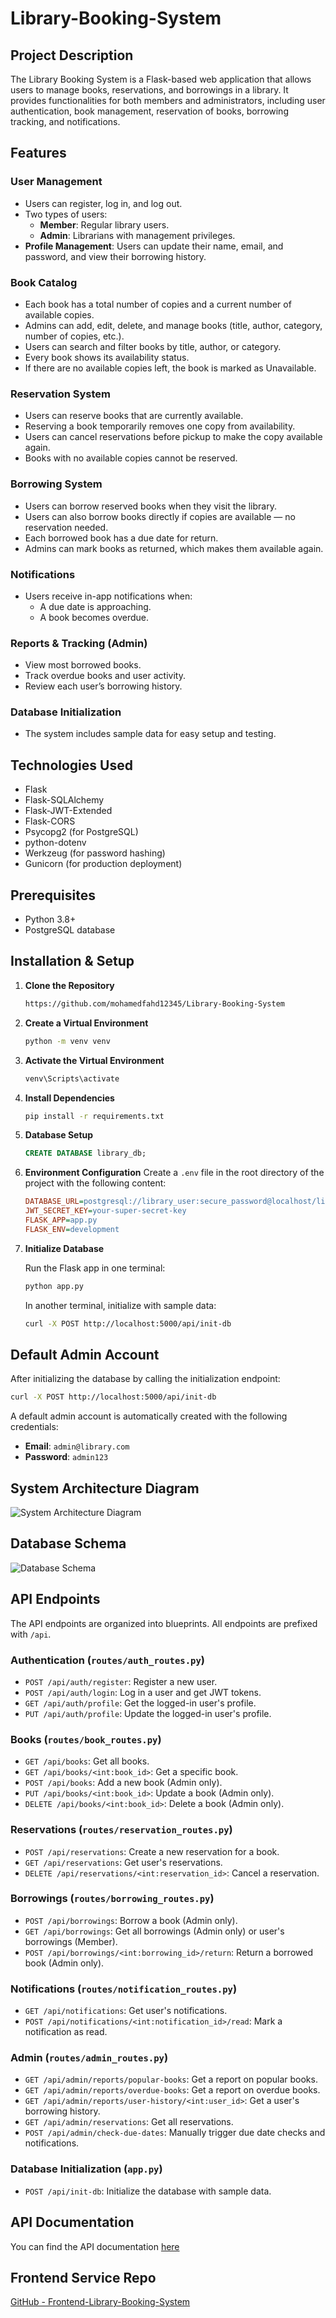 
# Library-Booking-System

## Project Description
The Library Booking System is a Flask-based web application that allows users to manage books, reservations, and borrowings in a library. It provides functionalities for both members and administrators, including user authentication, book management, reservation of books, borrowing tracking, and notifications.

## Features

### User Management
- Users can register, log in, and log out.
- Two types of users:
    - **Member**: Regular library users.
    - **Admin**: Librarians with management privileges.
- **Profile Management**: Users can update their name, email, and password, and view their borrowing history.

### Book Catalog
- Each book has a total number of copies and a current number of available copies.
- Admins can add, edit, delete, and manage books (title, author, category, number of copies, etc.).
- Users can search and filter books by title, author, or category.
- Every book shows its availability status.
- If there are no available copies left, the book is marked as Unavailable.

### Reservation System
- Users can reserve books that are currently available.
- Reserving a book temporarily removes one copy from availability.
- Users can cancel reservations before pickup to make the copy available again.
- Books with no available copies cannot be reserved.

### Borrowing System
- Users can borrow reserved books when they visit the library.
- Users can also borrow books directly if copies are available — no reservation needed.
- Each borrowed book has a due date for return.
- Admins can mark books as returned, which makes them available again.

### Notifications
- Users receive in-app notifications when:
    - A due date is approaching.
    - A book becomes overdue.

### Reports & Tracking (Admin)
- View most borrowed books.
- Track overdue books and user activity.
- Review each user’s borrowing history.

### Database Initialization
- The system includes sample data for easy setup and testing.

## Technologies Used
- Flask
- Flask-SQLAlchemy
- Flask-JWT-Extended
- Flask-CORS
- Psycopg2 (for PostgreSQL)
- python-dotenv
- Werkzeug (for password hashing)
- Gunicorn (for production deployment)

## Prerequisites
- Python 3.8+
- PostgreSQL database

## Installation & Setup

1. **Clone the Repository**
   ```bash
   https://github.com/mohamedfahd12345/Library-Booking-System
   ```

2. **Create a Virtual Environment**
   ```bash
   python -m venv venv
   ```

3. **Activate the Virtual Environment**
   ```bash
   venv\Scripts\activate
   ```

4. **Install Dependencies**
   ```bash
   pip install -r requirements.txt
   ```

5. **Database Setup**
   ```sql
   CREATE DATABASE library_db;
   ```

6. **Environment Configuration**
   Create a `.env` file in the root directory of the project with the following content:
   ```ini
   DATABASE_URL=postgresql://library_user:secure_password@localhost/library_db
   JWT_SECRET_KEY=your-super-secret-key
   FLASK_APP=app.py
   FLASK_ENV=development
   ```

7. **Initialize Database**

   Run the Flask app in one terminal:
   ```bash
   python app.py
   ```
   In another terminal, initialize with sample data:
   ```bash
   curl -X POST http://localhost:5000/api/init-db
   ```

## Default Admin Account
After initializing the database by calling the initialization endpoint:
```bash
curl -X POST http://localhost:5000/api/init-db
```
A default admin account is automatically created with the following credentials:
- **Email**: `admin@library.com`
- **Password**: `admin123`
  
## System Architecture Diagram
![System Architecture Diagram](https://github.com/mohamedfahd12345/Library-Booking-System/blob/main/Screenshots/systemDesign.png)

## Database Schema
![Database Schema](https://github.com/mohamedfahd12345/Library-Booking-System/blob/main/Screenshots/databaseDesign.png)

## API Endpoints

The API endpoints are organized into blueprints. All endpoints are prefixed with `/api`.

### Authentication (`routes/auth_routes.py`)
- `POST /api/auth/register`: Register a new user.
- `POST /api/auth/login`: Log in a user and get JWT tokens.
- `GET /api/auth/profile`: Get the logged-in user's profile.
- `PUT /api/auth/profile`: Update the logged-in user's profile.

### Books (`routes/book_routes.py`)
- `GET /api/books`: Get all books.
- `GET /api/books/<int:book_id>`: Get a specific book.
- `POST /api/books`: Add a new book (Admin only).
- `PUT /api/books/<int:book_id>`: Update a book (Admin only).
- `DELETE /api/books/<int:book_id>`: Delete a book (Admin only).

### Reservations (`routes/reservation_routes.py`)
- `POST /api/reservations`: Create a new reservation for a book.
- `GET /api/reservations`: Get user's reservations.
- `DELETE /api/reservations/<int:reservation_id>`: Cancel a reservation.

### Borrowings (`routes/borrowing_routes.py`)
- `POST /api/borrowings`: Borrow a book (Admin only).
- `GET /api/borrowings`: Get all borrowings (Admin only) or user's borrowings (Member).
- `POST /api/borrowings/<int:borrowing_id>/return`: Return a borrowed book (Admin only).

### Notifications (`routes/notification_routes.py`)
- `GET /api/notifications`: Get user's notifications.
- `POST /api/notifications/<int:notification_id>/read`: Mark a notification as read.

### Admin (`routes/admin_routes.py`)
- `GET /api/admin/reports/popular-books`: Get a report on popular books.
- `GET /api/admin/reports/overdue-books`: Get a report on overdue books.
- `GET /api/admin/reports/user-history/<int:user_id>`: Get a user's borrowing history.
- `GET /api/admin/reservations`: Get all reservations.
- `POST /api/admin/check-due-dates`: Manually trigger due date checks and notifications.

### Database Initialization (`app.py`)
- `POST /api/init-db`: Initialize the database with sample data.
  

## API Documentation
You can find the API documentation [here](https://documenter.getpostman.com/view/24694319/2sB3QJPqvJ)

## Frontend Service Repo
[GitHub - Frontend-Library-Booking-System](https://github.com/mohamedfahd12345/Frontend-Library-Booking-System)



